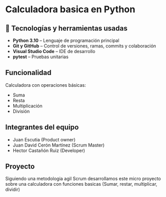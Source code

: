 # Calculadora basica en Python
 
## 🚀 Tecnologías y herramientas usadas
 
- **Python 3.10** – Lenguaje de programación principal
- **Git y GitHub** – Control de versiones, ramas, commits y colaboración
- **Visual Studio Code** – IDE de desarrollo
- **pytest** – Pruebas unitarias

## Funcionalidad

Calculadora con operaciones básicas:

- Suma
- Resta
- Multiplicación
- División

## Integrantes del equipo

- Juan Escutia (Product owner)
- Juan David Cerón Martínez (Scrum Master)
- Hector Castañón Ruiz (Developer)

## Proyecto

Siguiendo una metodologia agil Scrum desarrollamos este micro proyecto sobre una calculadora con funciones basicas (Sumar, restar, multiplicar, dividir)

